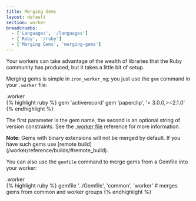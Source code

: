 ```yaml
---
title: Merging Gems
layout: default
section: worker
breadcrumbs:
  - ['Languages', '/languages']
  - ['Ruby', '/ruby']
  - ['Merging Gems', 'merging-gems']
---
```


Your workers can take advantage of the wealth of libraries that the Ruby community 
has produced, but it takes a little bit of setup.

Merging gems is simple in `iron_worker_ng`; you just use the `gem` command in your `.worker` file:

<figcaption><span>.worker</span></figcaption>
{% highlight ruby %}
gem 'activerecord'
gem 'paperclip', '< 3.0.0,>=2.1.0'
{% endhighlight %}

The first parameter is the gem name, the second is an optional string of version 
constraints. See the [.worker file](/worker/reference/dotworker) reference for more information.

<div class="alert">
<p><strong>Note:</strong> Gems with binary extensions will not be merged by default.
If you have such gems use [remote build](/worker/reference/builds/#remote_build).
</div>

You can also use the `gemfile` command to merge gems from a Gemfile 
into your worker:

<figcaption><span>.worker</span></figcaption>
{% highlight ruby %}
gemfile '../Gemfile', 'common', 'worker' # merges gems from common and worker groups
{% endhighlight %}
